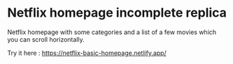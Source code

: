 # Netflix homepage incomplete replica

Netflix homepage with some categories and a list of a few movies which you can scroll horizontally.

Try it here : https://netflix-basic-homepage.netlify.app/
